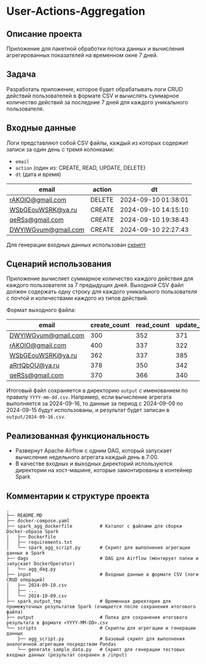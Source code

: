 # User-Actions-Aggregation

## Описание проекта
Приложение для пакетной обработки потока данных и вычисления агрегированных показателей на временном окне 7 дней. 

## Задача
Разработать приложение, которое будет обрабатывать логи CRUD действий пользователей в формате CSV и вычислять суммарное количество действий за последние 7 дней для каждого уникального пользователя.

## Входные данные
Логи представляют собой CSV файлы, каждый из которых содержит записи за один день с тремя колонками:
- `email`
- `action` (один из: CREATE, READ, UPDATE, DELETE)
- `dt` (дата и время)

| email               | action | dt                  |
|---------------------|--------|---------------------|
| rAKOlO@gmail.com     | DELETE | 2024-09-10 01:38:01 |
| WSbGEouWSRK@ya.ru    | CREATE | 2024-09-10 14:15:10 |
| qeRSs@gmail.com      | CREATE | 2024-09-10 19:38:43 |
| DWYlWGvum@gmail.com  | CREATE | 2024-09-10 22:27:43 |

Для генерации входных данных использован [скрипт](https://github.com/andreyyarigin/user-actions-aggregation-test-case/blob/main/scripts/generate_sample_data.py)

## Сценарий использования
Приложение вычисляет суммарное количество каждого действия для каждого пользователя за 7 предыдущих дней. Выходной CSV файл должен содержать одну строку для каждого уникального пользователя с почтой и количествами каждого из типов действий. 

Формат выходного файла:

| email               | create_count | read_count | update_count | delete_count |
|---------------------|--------------|------------|--------------|--------------|
| DWYlWGvum@gmail.com  | 300          | 352        | 371          | 351          |
| rAKOlO@gmail.com     | 400          | 337        | 322          | 347          |
| WSbGEouWSRK@ya.ru    | 362          | 337        | 385          | 349          |
| aRrtQbOU@ya.ru       | 378          | 350        | 342          | 347          |
| qeRSs@gmail.com      | 370          | 366        | 340          | 346          |


Итоговый файл сохраняется в директорию `output` с именованием по правилу `YYYY-mm-dd.csv`. Например, если вычисление агрегата выполняется за 2024-09-16, то данные за период с 2024-09-09 по 2024-09-15 будут использованы, и результат будет записан в `output/2024-09-16.csv`.

## Реализованная функциональность
- Развернут Apache Airflow с одним DAG, который запускает вычисление недельного агрегата каждый день в 7:00.
- В качестве входных и выходных директорий используются директории на хост-машине, которые замонтированы в контейнер Spark

## Комментарии к структуре проекта
```
.
├── README.MD
├── docker-compose.yaml
├── spark_agg_dockerfile          # Каталог с файлами для сборки Docker-образа Spark
│   ├── Dockerfile
│   ├── requirements.txt
│   └── spark_agg_script.py       # Скрипт для выполнения агрегации данных в Spark
├── dags                          # DAG для Airflow (монтирует папки и запускает DockerOperator)
│   └── agg_dag.py
├── input                         # Входные данные в формате CSV (логи CRUD операций)
│   ├── 2024-09-10.csv
│   ├── ...
│   └── 2024-10-09.csv
├── spark_output_tmp              # Временная директория для промежуточных результатов Spark (очищается после сохранения итогового файла)
├── output                        # Папка для сохранения итогового результата в формате <YYYY-MM-DD>.csv 
└── scripts                       # Скрипты для агрегации и генерации данных
    ├── agg_script.py             # Базовый скрипт для выполнения аналогичной агрегации посредством Pandas
    └── generate_sample_data.py   # Скрипт для генерации тестовых входных данных (результат сохранен в /input)
```